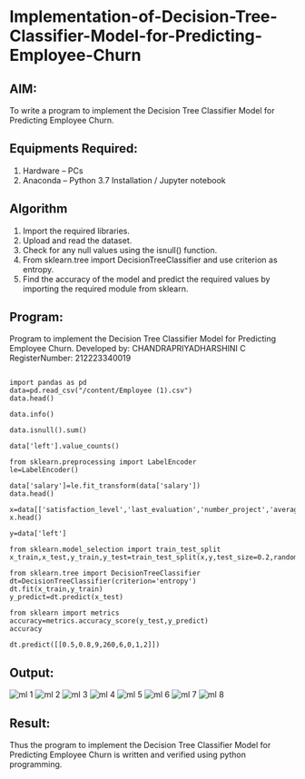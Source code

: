 # Implementation-of-Decision-Tree-Classifier-Model-for-Predicting-Employee-Churn

## AIM:
To write a program to implement the Decision Tree Classifier Model for Predicting Employee Churn.

## Equipments Required:
1. Hardware – PCs
2. Anaconda – Python 3.7 Installation / Jupyter notebook

## Algorithm
1. Import the required libraries.
2. Upload and read the dataset.
3. Check for any null values using the isnull() function.
4. From sklearn.tree import DecisionTreeClassifier and use criterion as entropy.
5. Find the accuracy of the model and predict the required values by importing the required module from sklearn.

## Program:


Program to implement the Decision Tree Classifier Model for Predicting Employee Churn.
Developed by: CHANDRAPRIYADHARSHINI C
RegisterNumber:  212223340019
```

import pandas as pd
data=pd.read_csv("/content/Employee (1).csv")
data.head()

data.info()

data.isnull().sum()

data['left'].value_counts()

from sklearn.preprocessing import LabelEncoder
le=LabelEncoder()

data['salary']=le.fit_transform(data['salary'])
data.head()

x=data[['satisfaction_level','last_evaluation','number_project','average_montly_hours','time_spend_company','Work_accident','promotion_last_5years','salary']]
x.head()

y=data['left']

from sklearn.model_selection import train_test_split
x_train,x_test,y_train,y_test=train_test_split(x,y,test_size=0.2,random_state=100)

from sklearn.tree import DecisionTreeClassifier
dt=DecisionTreeClassifier(criterion='entropy')
dt.fit(x_train,y_train)
y_predict=dt.predict(x_test)

from sklearn import metrics
accuracy=metrics.accuracy_score(y_test,y_predict)
accuracy

dt.predict([[0.5,0.8,9,260,6,0,1,2]])

```

## Output:


![ml 1](https://github.com/Bosevennila/Implementation-of-Decision-Tree-Classifier-Model-for-Predicting-Employee-Churn/assets/144870486/541c24b3-59d2-48d7-81f3-d120d285dd2f)
![ml 2](https://github.com/Bosevennila/Implementation-of-Decision-Tree-Classifier-Model-for-Predicting-Employee-Churn/assets/144870486/5dd19e9d-6f46-44b1-aad0-fb75131a25fa)
![ml 3](https://github.com/Bosevennila/Implementation-of-Decision-Tree-Classifier-Model-for-Predicting-Employee-Churn/assets/144870486/2272c806-838b-4d04-aeb1-82fc809045d4)
![ml 4](https://github.com/Bosevennila/Implementation-of-Decision-Tree-Classifier-Model-for-Predicting-Employee-Churn/assets/144870486/c0437120-e318-4285-b86d-7a561abdd8bf)
![ml 5](https://github.com/Bosevennila/Implementation-of-Decision-Tree-Classifier-Model-for-Predicting-Employee-Churn/assets/144870486/e0105ab9-f922-4de5-97ae-c7f296cd8ec0)
![ml 6](https://github.com/Bosevennila/Implementation-of-Decision-Tree-Classifier-Model-for-Predicting-Employee-Churn/assets/144870486/5769c780-813f-4d20-8c9a-e646b4b6a90e)
![ml 7](https://github.com/Bosevennila/Implementation-of-Decision-Tree-Classifier-Model-for-Predicting-Employee-Churn/assets/144870486/52d5e1c2-a100-4458-a3a6-f45e62306974)
![ml 8](https://github.com/Bosevennila/Implementation-of-Decision-Tree-Classifier-Model-for-Predicting-Employee-Churn/assets/144870486/df2b9024-c189-4566-8a9a-a953d5229f2b)



## Result:
Thus the program to implement the  Decision Tree Classifier Model for Predicting Employee Churn is written and verified using python programming.
